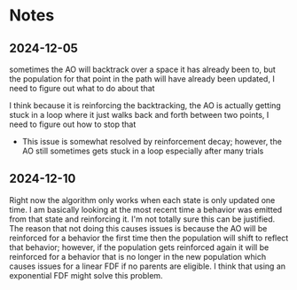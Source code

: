# Notes

## 2024-12-05

sometimes the AO will backtrack over a space it has already been to, but the population for that point in the path will have already been updated, I need to figure out what to do about that

I think because it is reinforcing the backtracking, the AO is actually getting stuck in a loop where it just walks back and forth between two points, I need to figure out how to stop that

- This issue is somewhat resolved by reinforcement decay; however, the AO still sometimes gets stuck in a loop especially after many trials

## 2024-12-10

Right now the algorithm only works when each state is only updated one time. I am basically looking at the most recent time a behavior was emitted from that state and reinforcing it. I'm not totally sure this can be justified. The reason that not doing this causes issues is because the AO will be reinforced for a behavior the first time then the population will shift to reflect that behavior; however, if the population gets reinforced again it will be reinforced for a behavior that is no longer in the new population which causes issues for a linear FDF if no parents are eligible. I think that using an exponential FDF might solve this problem.
